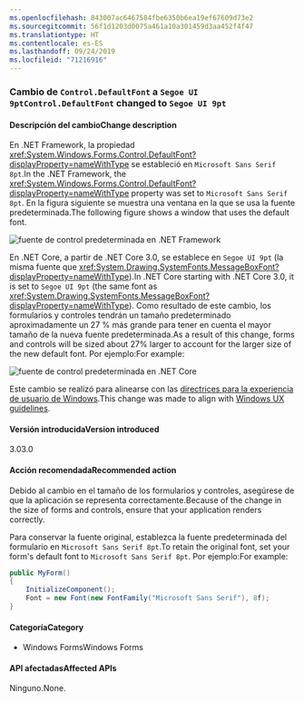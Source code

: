 ```yaml
---
ms.openlocfilehash: 843007ac6467584fbe6350b6ea19ef67609d73e2
ms.sourcegitcommit: 56f1d1203d0075a461a10a301459d3aa452f4f47
ms.translationtype: HT
ms.contentlocale: es-ES
ms.lasthandoff: 09/24/2019
ms.locfileid: "71216916"
---
```

### <a name="controldefaultfont-changed-to-segoe-ui-9pt"></a><span data-ttu-id="af574-101">Cambio de `Control.DefaultFont` a `Segoe UI 9pt`</span><span class="sxs-lookup"><span data-stu-id="af574-101">`Control.DefaultFont` changed to `Segoe UI 9pt`</span></span>

#### <a name="change-description"></a><span data-ttu-id="af574-102">Descripción del cambio</span><span class="sxs-lookup"><span data-stu-id="af574-102">Change description</span></span>

<span data-ttu-id="af574-103">En .NET Framework, la propiedad <xref:System.Windows.Forms.Control.DefaultFont?displayProperty=nameWithType> se estableció en `Microsoft Sans Serif 8pt`.</span><span class="sxs-lookup"><span data-stu-id="af574-103">In the .NET Framework, the <xref:System.Windows.Forms.Control.DefaultFont?displayProperty=nameWithType> property was set to `Microsoft Sans Serif 8pt`.</span></span> <span data-ttu-id="af574-104">En la figura siguiente se muestra una ventana en la que se usa la fuente predeterminada.</span><span class="sxs-lookup"><span data-stu-id="af574-104">The following figure shows a window that uses the default font.</span></span>

![fuente de control predeterminada en .NET Framework](~/docs/images/core-changes/windowsforms/control-defaultfont-changed/defaultfont-framework.png)

<span data-ttu-id="af574-106">En .NET Core, a partir de .NET Core 3.0, se establece en `Segoe UI 9pt` (la misma fuente que <xref:System.Drawing.SystemFonts.MessageBoxFont?displayProperty=nameWithType>).</span><span class="sxs-lookup"><span data-stu-id="af574-106">In .NET Core starting with .NET Core 3.0, it is set to `Segoe UI 9pt` (the same font as <xref:System.Drawing.SystemFonts.MessageBoxFont?displayProperty=nameWithType>).</span></span> <span data-ttu-id="af574-107">Como resultado de este cambio, los formularios y controles tendrán un tamaño predeterminado aproximadamente un 27 % más grande para tener en cuenta el mayor tamaño de la nueva fuente predeterminada.</span><span class="sxs-lookup"><span data-stu-id="af574-107">As a result of this change, forms and controls will be sized about 27% larger to account for the larger size of the new default font.</span></span> <span data-ttu-id="af574-108">Por ejemplo:</span><span class="sxs-lookup"><span data-stu-id="af574-108">For example:</span></span>

![fuente de control predeterminada en .NET Core](~/docs/images/core-changes/windowsforms/control-defaultfont-changed/defaultfont-core.png)

<span data-ttu-id="af574-110">Este cambio se realizó para alinearse con las [directrices para la experiencia de usuario de Windows](https://docs.microsoft.com/windows/win32/uxguide/vis-fonts#fonts-and-colors).</span><span class="sxs-lookup"><span data-stu-id="af574-110">This change was made to align with [Windows UX guidelines](https://docs.microsoft.com/windows/win32/uxguide/vis-fonts#fonts-and-colors).</span></span>

#### <a name="version-introduced"></a><span data-ttu-id="af574-111">Versión introducida</span><span class="sxs-lookup"><span data-stu-id="af574-111">Version introduced</span></span>

<span data-ttu-id="af574-112">3.0</span><span class="sxs-lookup"><span data-stu-id="af574-112">3.0</span></span>

#### <a name="recommended-action"></a><span data-ttu-id="af574-113">Acción recomendada</span><span class="sxs-lookup"><span data-stu-id="af574-113">Recommended action</span></span>

<span data-ttu-id="af574-114">Debido al cambio en el tamaño de los formularios y controles, asegúrese de que la aplicación se representa correctamente.</span><span class="sxs-lookup"><span data-stu-id="af574-114">Because of the change in the size of forms and controls, ensure that your application renders correctly.</span></span>

<span data-ttu-id="af574-115">Para conservar la fuente original, establezca la fuente predeterminada del formulario en `Microsoft Sans Serif 8pt`.</span><span class="sxs-lookup"><span data-stu-id="af574-115">To retain the original font, set your form's default font to `Microsoft Sans Serif 8pt`.</span></span> <span data-ttu-id="af574-116">Por ejemplo:</span><span class="sxs-lookup"><span data-stu-id="af574-116">For example:</span></span>

```csharp
public MyForm()
{
    InitializeComponent();
    Font = new Font(new FontFamily("Microsoft Sans Serif"), 8f);
}
```

#### <a name="category"></a><span data-ttu-id="af574-117">Categoría</span><span class="sxs-lookup"><span data-stu-id="af574-117">Category</span></span>

- <span data-ttu-id="af574-118">Windows Forms</span><span class="sxs-lookup"><span data-stu-id="af574-118">Windows Forms</span></span>

#### <a name="affected-apis"></a><span data-ttu-id="af574-119">API afectadas</span><span class="sxs-lookup"><span data-stu-id="af574-119">Affected APIs</span></span>

<span data-ttu-id="af574-120">Ninguno.</span><span class="sxs-lookup"><span data-stu-id="af574-120">None.</span></span>

<!--

### Affected APIs

- Not detectable via API analysis

-->
